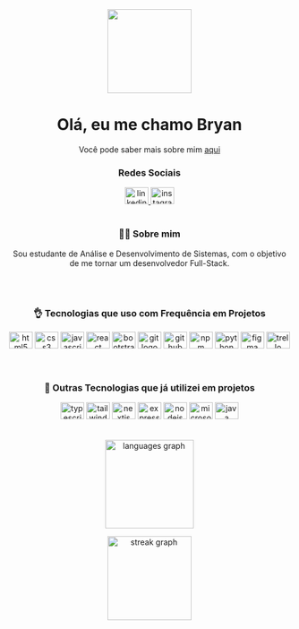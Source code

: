 <div align="center">
  <img height="150" src="https://avatars.githubusercontent.com/u/98066200?v=4"  />
</div>

<h1 align="center">Olá, eu me chamo Bryan</h1>
<p align="center"> Você pode saber mais sobre mim <a href="https://bryandeveloper.netlify.app/"  target="_blank"> aqui <a/> <p/>

<h3 align="center">Redes Sociais</h3>

<div align="center">
  <a href="https://www.linkedin.com/in/bryanzefino/" target="_blank">
    <img src="https://raw.githubusercontent.com/maurodesouza/profile-readme-generator/master/src/assets/icons/social/linkedin/default.svg" width="42" height="30" alt="linkedin logo"  />
  </a>
  <a href="https://www.instagram.com/bryan_developer/" target="_blank">
    <img src="https://raw.githubusercontent.com/maurodesouza/profile-readme-generator/master/src/assets/icons/social/instagram/default.svg" width="42" height="30" alt="instagram logo"  />
  </a>
</div>

<br/>

<h3 align="center">👩‍💻  Sobre mim</h3>

<p align="center">Sou estudante de Análise e Desenvolvimento de Sistemas, com o objetivo de me tornar um desenvolvedor Full-Stack.</p>

<br/>
<br/>
  

<h3 align="center">👌 Tecnologias que uso com Frequência em Projetos</h3>

<div align="center">
  <img src="https://cdn.jsdelivr.net/gh/devicons/devicon/icons/html5/html5-original.svg" height="30" width="42" alt="html5 logo"  />
  <img src="https://cdn.jsdelivr.net/gh/devicons/devicon/icons/css3/css3-original.svg" height="30" width="42" alt="css3 logo"  />
  <img src="https://cdn.jsdelivr.net/gh/devicons/devicon/icons/javascript/javascript-original.svg" height="30" width="42" alt="javascript logo"  />
  <img src="https://cdn.jsdelivr.net/gh/devicons/devicon/icons/react/react-original.svg" height="30" width="42" alt="react logo"  />
  <img src="https://cdn.jsdelivr.net/gh/devicons/devicon/icons/bootstrap/bootstrap-original.svg" height="30" width="42" alt="bootstrap logo"  />
  <img src="https://cdn.jsdelivr.net/gh/devicons/devicon/icons/git/git-original.svg" height="30" width="42" alt="git logo"  />
  <img src="https://cdn.jsdelivr.net/gh/devicons/devicon/icons/github/github-original.svg" height="30" width="42" alt="github logo"  />
  <img src="https://cdn.jsdelivr.net/gh/devicons/devicon/icons/npm/npm-original-wordmark.svg" height="30" width="42" alt="npm logo"  />
  <img src="https://cdn.jsdelivr.net/gh/devicons/devicon/icons/python/python-original.svg" height="30" width="42" alt="python logo"  />
  <img src="https://cdn.jsdelivr.net/gh/devicons/devicon/icons/figma/figma-original.svg" height="30" width="42" alt="figma logo"  />
  <img src="https://cdn.jsdelivr.net/gh/devicons/devicon/icons/trello/trello-plain.svg" height="30" width="42" alt="trello logo"  />
</div>

<br/>
<br/>

<h3 align="center">🤖 Outras Tecnologias que já utilizei em projetos</h3>

<div align="center">
  <img src="https://cdn.jsdelivr.net/gh/devicons/devicon/icons/typescript/typescript-original.svg" height="30" width="42" alt="typescript logo"  />
  <img src="https://cdn.jsdelivr.net/gh/devicons/devicon/icons/tailwindcss/tailwindcss-original-wordmark.svg" height="30" width="42" alt="tailwindcss logo"  />
  <img src="https://cdn.jsdelivr.net/gh/devicons/devicon/icons/nextjs/nextjs-original.svg" height="30" width="42" alt="nextjs logo"  />
  <img src="https://cdn.jsdelivr.net/gh/devicons/devicon/icons/express/express-original.svg" height="30" width="42" alt="express logo"  />
  <img src="https://cdn.jsdelivr.net/gh/devicons/devicon/icons/nodejs/nodejs-original.svg" height="30" width="42" alt="nodejs logo"  />
  <img src="https://cdn.jsdelivr.net/gh/devicons/devicon/icons/microsoftsqlserver/microsoftsqlserver-plain.svg" height="30" width="42" alt="microsoftsqlserver logo"  />
  <img src="https://cdn.jsdelivr.net/gh/devicons/devicon/icons/java/java-original.svg" height="30" width="42" alt="java logo"  />
</div>

<br/>
<br/>

<div align="center">
  <img src="https://github-readme-stats.vercel.app/api/top-langs?username=Bryanzef&locale=en&hide_title=true&layout=compact&card_width=320&langs_count=10&theme=dracula&hide_border=true&order=2" height="158" alt="languages graph"  />
  <br/>
  <p>
    <img src="https://streak-stats.demolab.com?user=Bryanzef&locale=en&mode=daily&theme=dracula&hide_border=false&border_radius=5&order=3" height="150" alt="streak graph"  />
  </p>
</div>


